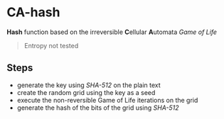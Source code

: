 # CA-hash
**Hash** function based on the irreversible **C**ellular **A**utomata *Game of Life*

>Entropy not tested

## Steps
- generate the key using *SHA-512* on the plain text
- create the random grid using the key as a seed
- execute the non-reversible Game of Life iterations on the grid
- generate the hash of the bits of the grid using *SHA-512*
